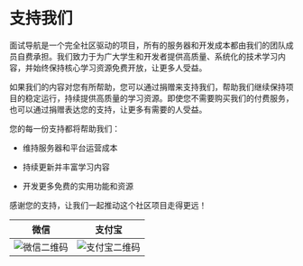 # 支持我们

面试导航是一个完全社区驱动的项目，所有的服务器和开发成本都由我们的团队成员自费承担。我们致力于为广大学生和开发者提供高质量、系统化的技术学习内容，并始终保持核心学习资源免费开放，让更多人受益。

如果我们的内容对您有所帮助，您可以通过捐赠来支持我们，帮助我们继续保持项目的稳定运行，持续提供高质量的学习资源。即使您不需要购买我们的付费服务，也可以通过捐赠表达您的支持，让更多有需要的人受益。

您的每一份支持都将帮助我们：

- 维持服务器和平台运营成本

- 持续更新并丰富学习内容

- 开发更多免费的实用功能和资源

感谢您的支持，让我们一起推动这个社区项目走得更远！

| 微信                                                                                        | 支付宝                                                                                        |
| ------------------------------------------------------------------------------------------- | --------------------------------------------------------------------------------------------- |
| ![微信二维码](https://ik.imagekit.io/moment/6981741046959_.pic.jpg?updatedAt=1741050367784) | ![支付宝二维码](https://ik.imagekit.io/moment/6971741046958_.pic.jpg?updatedAt=1741050390362) |
